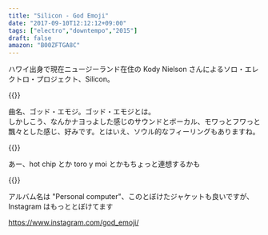 ```yaml
---
title: "Silicon - God Emoji"
date: "2017-09-10T12:12:12+09:00"
tags: ["electro","downtempo","2015"]
draft: false
amazon: "B00ZFTGA8C"
---
```


ハワイ出身で現在ニュージーランド在住の Kody Nielson さんによるソロ・エレクトロ・プロジェクト、Silicon。

{{<youtube src="NlHbKJhp1cQ" title="Silicon - God Emoji">}}

曲名、ゴッド・エモジ。ゴッド・エモジとは。  
しかしこう、なんかナヨっよした感じのサウンドとボーカル、モワっとフワっと飄々とした感じ、好みです。とはいえ、ソウル的なフィーリングもありますね。

{{<youtube src="tlPgdBFpFvo" title="Silicon - Burning Sugar">}}

あー、hot chip とか toro y moi とかもちょっと連想するかも 

{{<amazon asin="B00ZFTGA8C" title="Silicon - Personal Computer">}}

アルバム名は "Personal computer"、このとぼけたジャケットも良いですが、Instagram はもっととぼけてます

https://www.instagram.com/god_emoji/
